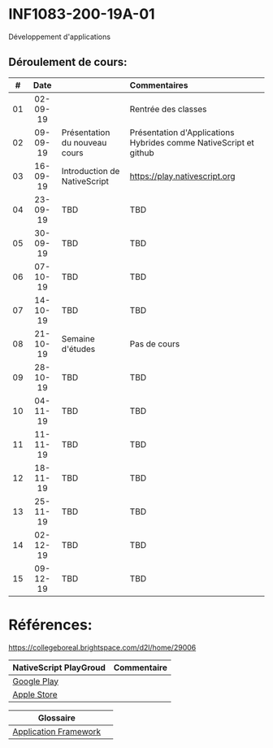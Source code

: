 # INF1083-200-19A-01
Développement d'applications


## Déroulement de cours:

|# | Date   |                                                     |     Commentaires                                                     |
|--|:------:|:----------------------------------------------------|:---------------------------------------------------------------------|
|01|02-09-19|                                                     | Rentrée des classes                                                  |
|02|09-09-19| Présentation du nouveau cours                       | Présentation d'Applications Hybrides comme NativeScript et github    |
|03|16-09-19| Introduction de NativeScript                        | https://play.nativescript.org                                        |
|04|23-09-19| TBD                                                 | TBD                                                                  |
|05|30-09-19| TBD                                                 | TBD                                                                  |
|06|07-10-19| TBD                                                 | TBD                                                                  |
|07|14-10-19| TBD                                                 | TBD                                                                  |
|08|21-10-19| Semaine d'études                                    | Pas de cours                                                         |
|09|28-10-19| TBD                                                 | TBD                                                                  |
|10|04-11-19| TBD                                                 | TBD                                                                  |
|11|11-11-19| TBD                                                 | TBD                                                                  |
|12|18-11-19| TBD                                                 | TBD                                                                  |
|13|25-11-19| TBD                                                 | TBD                                                                  |
|14|02-12-19| TBD                                                 | TBD                                                                  |
|15|09-12-19| TBD                                                 | TBD                                                                  |


# Références:

https://collegeboreal.brightspace.com/d2l/home/29006

|  NativeScript PlayGroud                                                            |  Commentaire                              |
|------------------------------------------------------------------------------------|-------------------------------------------|
| [Google Play](https://play.google.com/store/apps/details?id=org.nativescript.play) |                                           |
| [Apple Store](https://apps.apple.com/ca/app/nativescript-playground/id1263543946)  |                                           |


|                              Glossaire                                                    |                                      |
|-------------------------------------------------------------------------------------------|--------------------------------------|
| [Application Framework](https://www.techopedia.com/definition/6005/application-framework) |                                      |




